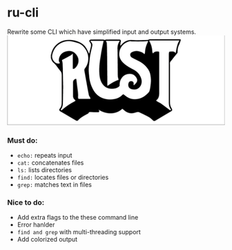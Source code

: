 # ru-cli
Rewrite some CLI which have simplified input and output systems.
![rust image](/static/rs.png)


### Must do:
- `echo:` repeats input
- `cat:` concatenates files
- `ls:` lists directories
- `find:` locates files or directories
- `grep:` matches text in files

### Nice to do:
- Add extra flags to the these command line
- Error hanlder
- `find and grep` with multi-threading support
- Add colorized output